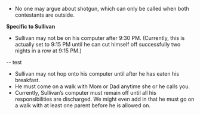 - No one may argue about shotgun, which can only be called when both contestants are outside.

**Specific to Sullivan**

- Sullivan may not be on his computer after 9:30 PM. (Currently, this is actually set to 9:15 PM until he can cut himself off successfully two nights in a row at 9:15 PM.)

-- test

- Sullivan may not hop onto his computer until after he has eaten his breakfast.
- He must come on a walk with Mom or Dad anytime she or he calls you.
- Currently, Sullivan’s computer must remain off until all his responsibilities are discharged. We might even add in that he must go on a walk with at least one parent before he is allowed on.
